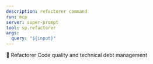 ```yaml
---
description: refactorer command
run: mcp
server: super-prompt
tool: sp.refactorer
args:
  query: "${input}"
---
```


🔧 Refactorer
Code quality and technical debt management
